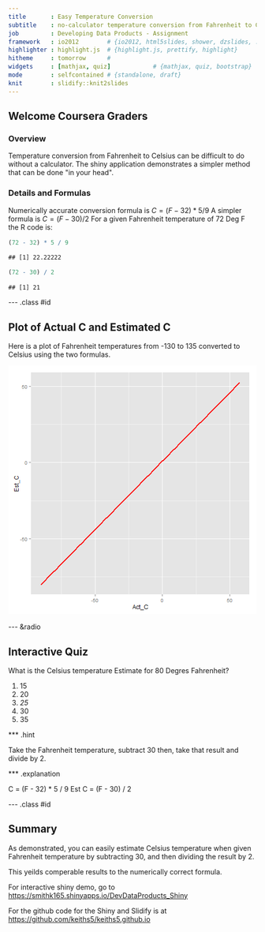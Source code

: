 ```yaml
---
title       : Easy Temperature Conversion
subtitle    : no-calculator temperature conversion from Fahrenheit to Celsius
job         : Developing Data Products - Assignment
framework   : io2012        # {io2012, html5slides, shower, dzslides, ...}
highlighter : highlight.js  # {highlight.js, prettify, highlight}
hitheme     : tomorrow      # 
widgets     : [mathjax, quiz]            # {mathjax, quiz, bootstrap}
mode        : selfcontained # {standalone, draft}
knit        : slidify::knit2slides
---
```

## Welcome Coursera Graders
### Overview
Temperature conversion from Fahrenheit to Celsius can be difficult to do without a calculator.  The shiny application demonstrates a simpler method that can be done "in your head".

### Details and Formulas
Numerically accurate conversion formula is $C = (F-32) * 5 / 9$
A simpler formula is $C = (F-30) / 2$
For a given Fahrenheit temperature of 72 Deg F the R code is:

```r
(72 - 32) * 5 / 9
```

```
## [1] 22.22222
```

```r
(72 - 30) / 2
```

```
## [1] 21
```

--- .class #id 
## Plot of Actual C and Estimated C
Here is a plot of Fahrenheit temperatures from -130 to 135 converted to Celsius using the two formulas.

![plot of chunk unnamed-chunk-2](assets/fig/unnamed-chunk-2-1.png) 

--- &radio  
## Interactive Quiz

What is the Celsius temperature Estimate for 80 Degres Fahrenheit?

1. 15
2. 20
3. _25_
4. 30
5. 35

*** .hint

Take the Fahrenheit temperature, subtract 30
then, take that result and divide by 2.

*** .explanation

C = (F - 32) * 5 / 9
Est C = (F - 30) / 2

--- .class #id 
## Summary
As demonstrated, you can easily estimate Celsius temperature when given Fahrenheit temperature by subtracting 30, and then dividing the result by 2.

This yeilds comperable results to the numerically correct formula.

For interactive shiny demo, go to https://smithk165.shinyapps.io/DevDataProducts_Shiny

For the github code for the Shiny and Slidify is at https://github.com/keiths5/keiths5.github.io
